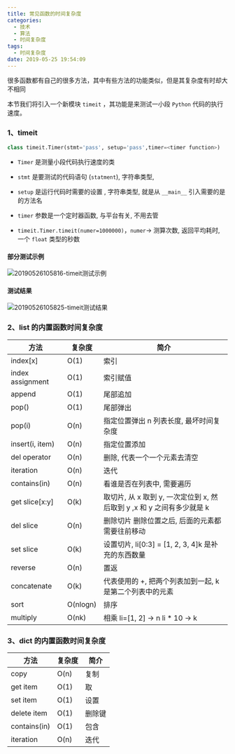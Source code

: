```yaml
---
title: 常见函数的时间复杂度
categories:
  - 技术
  - 算法
  - 时间复杂度
tags:
  - 时间复杂度
date: 2019-05-25 19:54:09
---
```


很多函数都有自己的很多方法，其中有些方法的功能类似，但是其复杂度有时却大不相同

本节我们将引入一个新模块 `timeit` ，其功能是来测试一小段 `Python` 代码的执行速度。

### 1、timeit

```python
class timeit.Timer(stmt='pass', setup='pass',timer=<timer function>)
```

- `Timer` 是测量小段代码执行速度的类

- `stmt` 是要测试的代码语句 (`statment`), 字符串类型,

- `setup` 是运行代码时需要的设置 , 字符串类型, 就是从 `__main__` 引入需要的是的方法名

- `timer` 参数是一个定时器函数, 与平台有关, 不用去管

- `timeit.Timer.timeit(numer=1000000)`，`numer`-> 测算次数, 返回平均耗时, 一个 `float` 类型的秒数

#### 部分测试示例

![20190526105816-timeit测试示例](https://gitee.com/bookandmusic/imgs/raw/master/uPic/2020%2006/20190526105816-timeit测试示例%20.png)

#### 测试结果

![20190526105825-timeit测试结果](https://gitee.com/bookandmusic/imgs/raw/master/uPic/2020%2006/20190526105825-timeit测试结果%20.png)


### 2、list 的内置函数时间复杂度

| 方法 | 复杂度 | 简介 |
| --- | --- | --- |
| index[x] | O(1) | 索引 |
| index assignment | O(1) | 索引赋值 |
| append | O(1) | 尾部追加 |
| pop() | O(1) | 尾部弹出 |
| pop(i) | O(n) | 指定位置弹出 n 列表长度, 最坏时间复杂度 |
| insert(i, item) | O(n) | 指定位置添加 |
| del operator | O(n) | 删除, 代表一个一个元素去清空 |
| iteration | O(n) | 迭代 |
| contains(in) | O(n) | 看谁是否在列表中, 需要遍历 |
| get slice[x:y] | O(k) | 取切片, 从 x 取到 y, 一次定位到 x, 然后取到 y ,x 和 y 之间有多少就是 k |
| del slice | O(n) | 删除切片 删除位置之后, 后面的元素都需要往前移动 |
| set slice | O(k) | 设置切片, li[0:3] = [1, 2, 3, 4]k 是补充的东西数量 |
| reverse | O(n) | 置返 |
| concatenate | O(k) | 代表使用的 +, 把两个列表加到一起, k 是第二个列表中的元素 |
| sort | O(nlogn) | 排序 |
| multiply | O(nk) | 相乘 li=[1, 2] -> n li * 10 -> k |

### 3、dict 的内置函数时间复杂度

| 方法 | 复杂度 | 简介 |
| --- | --- | --- |
| copy | O(n) | 复制 |
| get item | O(1) | 取 |
| set item | O(1) | 设置 |
| delete item | O(1) | 删除键 |
| contains(in) | O(1) | 包含 |
| iteration | O(n) | 迭代 |
